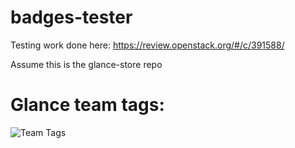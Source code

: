 # badges-tester

Testing work done here: https://review.openstack.org/#/c/391588/

Assume this is the glance-store repo

# Glance team tags:

![Team Tags](http://docs-draft.openstack.org/88/391588/5/check/gate-governance-docs-ubuntu-xenial/d2e8473//doc/build/html/badges/glance.svg)
